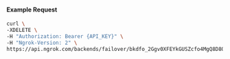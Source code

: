 
#### Example Request
```bash
curl \
-XDELETE \
-H "Authorization: Bearer {API_KEY}" \
-H "Ngrok-Version: 2" \
https://api.ngrok.com/backends/failover/bkdfo_2Ggv0XFEYkGUSZcfo4MgQ8D8O9Y
